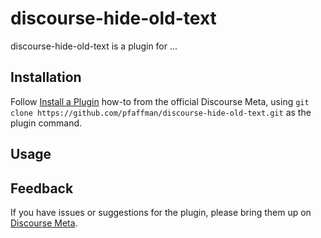 # discourse-hide-old-text

discourse-hide-old-text is a plugin for ...

## Installation

Follow [Install a Plugin](https://meta.discourse.org/t/install-a-plugin/19157)
how-to from the official Discourse Meta, using `git clone https://github.com/pfaffman/discourse-hide-old-text.git`
as the plugin command.

## Usage

## Feedback

If you have issues or suggestions for the plugin, please bring them up on
[Discourse Meta](https://meta.discourse.org).
